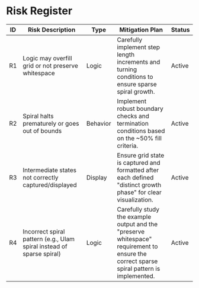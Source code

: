 # Risk Register

| ID  | Risk Description                                  | Type      | Mitigation Plan                                                              | Status   |
|-----|---------------------------------------------------|-----------|------------------------------------------------------------------------------|----------|
| R1  | Logic may overfill grid or not preserve whitespace| Logic     | Carefully implement step length increments and turning conditions to ensure sparse spiral growth. | Active   |
| R2  | Spiral halts prematurely or goes out of bounds    | Behavior  | Implement robust boundary checks and termination conditions based on the ~50% fill criteria. | Active   |
| R3  | Intermediate states not correctly captured/displayed | Display   | Ensure grid state is captured and formatted after each defined "distinct growth phase" for clear visualization. | Active   |
| R4  | Incorrect spiral pattern (e.g., Ulam spiral instead of sparse spiral) | Logic     | Carefully study the example output and the "preserve whitespace" requirement to ensure the correct sparse spiral pattern is implemented. | Active   |